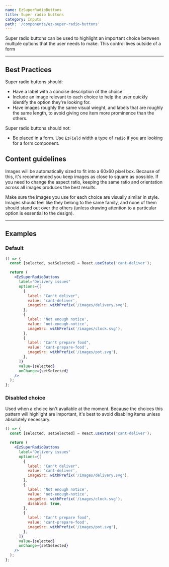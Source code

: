 ```yaml
---
name: EzSuperRadioButtons
title: Super radio buttons
category: Inputs
path: '/components/ez-super-radio-buttons'
---
```


Super radio buttons can be used to highlight an important choice between multiple options that the user needs to make. This control lives outside of a form

---

## Best Practices

Super radio buttons should:

- Have a label with a concise description of the choice.
- Include an image relevant to each choice to help the user quickly identify the option they're looking for.
- Have images roughly the same visual wieght, and labels that are roughly the same length, to avoid giving one item more prominence than the others.

Super radio buttons should not:

- Be placed in a form. Use `EzField` width a type of `radio` if you are looking for a form component.

## Content guidelines

Images will be automatically sized to fit into a 60x60 pixel box. Because of this, it's recommended you keep images as close to square as possible. If you need to change the aspect ratio, keeping the same ratio and orientation across all images produces the best results.

Make sure the images you use for each choice are visually similar in style. Images should feel like they belong to the same family, and none of them should stand out over the others (unless drawing attention to a particular option is essential to the design).

---

## Examples

### Default

```jsx
() => {
  const [selected, setSelected] = React.useState('cant-deliver');

  return (
    <EzSuperRadioButtons
      label="Delivery issues"
      options={[
        {
          label: "Can't deliver",
          value: 'cant-deliver',
          imageSrc: withPrefix('/images/delivery.svg'),
        },
        {
          label: 'Not enough notice',
          value: 'not-enough-notice',
          imageSrc: withPrefix('/images/clock.svg'),
        },
        {
          label: "Can't prepare food",
          value: 'cant-prepare-food',
          imageSrc: withPrefix('/images/pot.svg'),
        },
      ]}
      value={selected}
      onChange={setSelected}
    />
  );
};
```

### Disabled choice

Used when a choice isn't available at the moment. Because the choices this pattern will highlight are important, it's best to avoid disabling items unless absolutely necessary.

```jsx
() => {
  const [selected, setSelected] = React.useState('cant-deliver');

  return (
    <EzSuperRadioButtons
      label="Delivery issues"
      options={[
        {
          label: "Can't deliver",
          value: 'cant-deliver',
          imageSrc: withPrefix('/images/delivery.svg'),
        },
        {
          label: 'Not enough notice',
          value: 'not-enough-notice',
          imageSrc: withPrefix('/images/clock.svg'),
          disabled: true,
        },
        {
          label: "Can't prepare food",
          value: 'cant-prepare-food',
          imageSrc: withPrefix('/images/pot.svg'),
        },
      ]}
      value={selected}
      onChange={setSelected}
    />
  );
};
```
